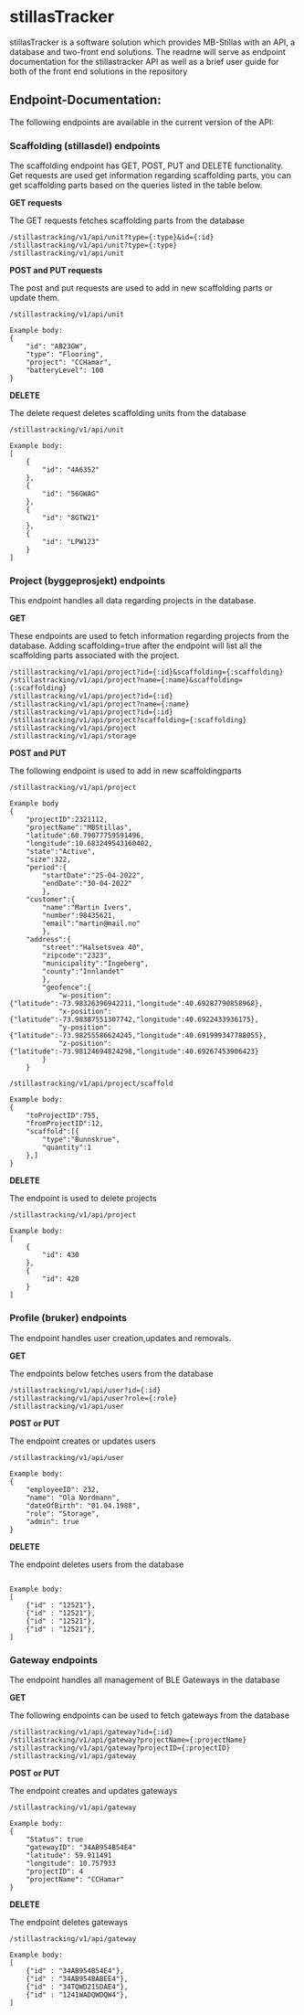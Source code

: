 # stillasTracker

stillasTracker is a software solution which provides MB-Stillas with an API, a database and two-front end solutions.
The readme will serve as endpoint documentation for the stillastracker API as well as a brief user guide for both of the front end solutions in the repository

## Endpoint-Documentation:
The following endpoints are available in the current version of the API:

### Scaffolding (stillasdel) endpoints

The scaffolding endpoint has GET, POST, PUT and DELETE functionality. Get requests are used 
get information regarding scaffolding parts, you can get scaffolding parts based on the queries listed
in the table below.

**GET requests**

The GET requests fetches scaffolding parts from the database
```
/stillastracking/v1/api/unit?type={:type}&id={:id}
/stillastracking/v1/api/unit?type={:type}
/stillastracking/v1/api/unit
```
**POST and PUT requests**

The post and put requests are used to add in new scaffolding parts or update them.
```
/stillastracking/v1/api/unit

Example body:
{
    "id": "AB23GW",
    "type": "Flooring",
    "project": "CCHamar",
    "batteryLevel": 100
}
```

**DELETE**

The delete request deletes scaffolding units from the database
```
/stillastracking/v1/api/unit

Example body:
[
    {
        "id": "4A6352"
    },
    {
        "id": "56GWAG"
    },
    {
        "id": "8GTW21"
    },
    {
        "id": "LPW123"
    }
]
```


### Project (byggeprosjekt) endpoints
This endpoint handles all data regarding projects in the database.

**GET**

These endpoints are used to fetch information regarding projects from the database. Adding scaffolding=true 
after the endpoint will list all the scaffolding parts associated with the project. 
```
/stillastracking/v1/api/project?id={:id}&scaffolding={:scaffolding}
/stillastracking/v1/api/project?name={:name}&scaffolding={:scaffolding}
/stillastracking/v1/api/project?id={:id}
/stillastracking/v1/api/project?name={:name}
/stillastracking/v1/api/project?id={:id}
/stillastracking/v1/api/project?scaffolding={:scaffolding}
/stillastracking/v1/api/project
/stillastracking/v1/api/storage
```

**POST and PUT**

The following endpoint is used to add in new scaffoldingparts

```
/stillastracking/v1/api/project

Example body
{
    "projectID":2321112,
    "projectName":"MBStillas",
    "latitude":60.79077759591496,
    "longitude":10.683249543160402,
    "state":"Active",
    "size":322,
    "period":{
        "startDate":"25-04-2022",
        "endDate":"30-04-2022"
        },
    "customer":{
        "name":"Martin Ivers",
        "number":98435621,
        "email":"martin@mail.no"
        },
    "address":{
        "street":"Halsetsvea 40",
        "zipcode":"2323",
        "municipality":"Ingeberg",
        "county":"Innlandet"
        },
        "geofence":{
            "w-position":{"latitude":-73.98326396942211,"longitude":40.69287790858968},
            "x-position":{"latitude":-73.98387551307742,"longitude":40.6922433936175},
            "y-position":{"latitude":-73.98255586624245,"longitude":40.691999347788055},
            "z-position":{"latitude":-73.98124694824298,"longitude":40.69267453906423}
        }
    }
    
/stillastracking/v1/api/project/scaffold

Example body:
{
    "toProjectID":755,
    "fromProjectID":12,
    "scaffold":[{
        "type":"Bunnskrue",
        "quantity":1
    },]
}
```

**DELETE** 

The endpoint is used to delete projects

```
/stillastracking/v1/api/project

Example body:
[
    {
        "id": 430
    },
    {
        "id": 420
    }
]
```


### Profile (bruker) endpoints

The endpoint handles user creation,updates and removals. 

**GET**

The endpoints below fetches users from the database
```
/stillastracking/v1/api/user?id={:id}
/stillastracking/v1/api/user?role={:role}
/stillastracking/v1/api/user
```

**POST or PUT** 

The endpoint creates or updates users
```
/stillastracking/v1/api/user

Example body:
{
    "employeeID": 232,
    "name": "Ola Nordmann",
    "dateOfBirth": "01.04.1988",
    "role": "Storage",
    "admin": true
}
```

**DELETE**

The endpoint deletes users from the database
```

Example body:
[    
    {"id" : "12521"},
    {"id" : "12521"},
    {"id" : "12521"},
    {"id" : "12521"},
]
```

### Gateway endpoints
The endpoint handles all management of BLE Gateways in the database

**GET**

The following endpoints can be used to fetch gateways from the database
```
/stillastracking/v1/api/gateway?id={:id}
/stillastracking/v1/api/gateway?projectName={:projectName}
/stillastracking/v1/api/gateway?projectID={:projectID}
/stillastracking/v1/api/gateway
```

**POST or PUT**

The endpoint creates and updates gateways
```
/stillastracking/v1/api/gateway

Example body:
{
    "Status": true
    "gatewayID": "34AB954B54E4"
    "latitude": 59.911491
    "longitude": 10.757933
    "projectID": 4
    "projectName": "CCHamar"
}
```

**DELETE**

The endpoint deletes gateways 
```
/stillastracking/v1/api/gateway

Example body:
[    
    {"id" : "34AB954B54E4"},
    {"id" : "34AB954BABEE4"},
    {"id" : "34TQWD21SDAE4"},
    {"id" : "1241WADQWDQW4"},
]
```